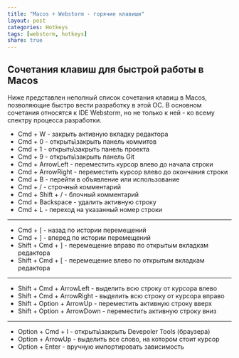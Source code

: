 ```yaml
---
title: "Macos + Webstorm - горячие клавиши"
layout: post
categories: Hotkeys
tags: [webstorm, hotkeys]
share: true
---
```


## Сочетания клавиш для быстрой работы в Macos

Ниже представлен неполный список сочетания клавиш в Macos, позволяющие быстро вести разработку в этой ОС. В основном сочетания относятся к IDE Webstorm, но не только к ней - ко всему спектру процесса разработки.

- Cmd + W - закрыть активную вкладку редактора
- Cmd + 0 - открыть\закрыть панель коммитов
- Cmd + 1 - открыть\закрыть панель проекта
- Cmd + 9 - открыть\закрыть панель Git
- Cmd + ArrowLeft - переместить курсор влево до начала строки
- Cmd + ArrowRight - переместить курсор влево до окончания строки
- Cmd + B - перейти в объявление или использование
- Cmd + / - строчный комментарий
- Cmd + Shift + / - блочный комментарий
- Cmd + Backspace - удалить активную строку
- Cmd + L - переход на указанный номер строки

---

- Cmd + [ - назад по истории перемещений
- Cmd + ] - вперед по истории перемещений
- Shift + Cmd + ] - перемещение вправо по открытым вкладкам редактора
- Shift + Cmd + [ - перемещение влево по открытым вкладкам редактора

---

- Shift + Cmd + ArrowLeft - выделить всю строку от курсора влево
- Shift + Cmd + ArrowRight - выделить всю строку от курсора вправо
- Shift + Option + ArrowUp - переместить активную строку вверх
- Shift + Option + ArrowDown - переместить активную строку вниз

---

- Option + Cmd + I - открыть\закрыть Devepoler Tools (браузера)
- Option + ArrowUp - выделить все слово, на котором стоит курсор
- Option + Enter - вручную импортировать зависимость